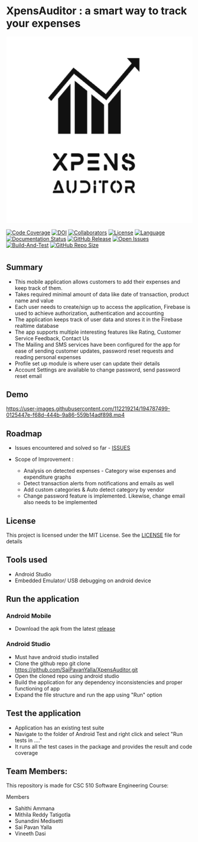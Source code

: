 # XpensAuditor : a smart way to track your expenses

![App Logo](https://github.com/NCSU-Fall-2022-SE-Project-Team-11/XpensAuditor---Group-11/blob/main/docs/demo/ic_account-playstore.png)

[![Code Coverage](https://codecov.io/gh/SaiPavanYalla/XpensAuditor/branch/main/graphs/badge.svg)](https://codecov.io/gh/SaiPavanYalla/XpensAuditor/branch/main)
[![DOI](https://zenodo.org/badge/566109274.svg)](https://zenodo.org/badge/latestdoi/566109274)
[![Collaborators](https://img.shields.io/badge/Collaborators-5-orange.svg?style=flat)](https://github.com/NCSU-Fall-2022-SE-Project-Team-11/XpensAuditor---Group-11/graphs/contributors)
[![License](https://img.shields.io/badge/License-MIT-purple.svg?style=flat)](https://github.com/NCSU-Fall-2022-SE-Project-Team-11/XpensAuditor---Group-11/blob/main/LICENSE)
[![Language](https://img.shields.io/badge/Language-Java-blue.svg?style=flat)](https://github.com/SaiPavanYalla/XpensAuditor/search?l=java)
[![Documentation Status](https://readthedocs.org/projects/ansicolortags/badge/?version=latest)](https://github.com/SaiPavanYalla/XpensAuditor/blob/main/README.md)
[![GitHub Release](https://img.shields.io/github/release/SaiPavanYalla/XpensAuditor.svg)](https://github.com/SaiPavanYalla/XpensAuditor/releases)
[![Open Issues](https://img.shields.io/github/issues/SaiPavanYalla/XpensAuditor)](https://github.com/SaiPavanYalla/XpensAuditor/issues)
[![Build-And-Test](https://github.com/SaiPavanYalla/XpensAuditor/actions/workflows/android.yml/badge.svg)](https://github.com/SaiPavanYalla/XpensAuditor/actions/workflows/android.yml)
[![GitHub Repo Size](https://img.shields.io/github/repo-size/SaiPavanYalla/XpensAuditor.svg)](https://img.shields.io/github/repo-size/SaiPavanYalla/XpensAuditor.svg)

#

 ## Summary
 
 - This mobile application allows customers to add their expenses and keep track of them. 
 - Takes required minimal amount of data like date of transaction, product name and value
 - Each user needs to create/sign up to access the application, Firebase is used to achieve authorization, authentication and accounting
 - The application keeps track of user data and stores it in the Firebase realtime database
 - The app supports multiple interesting features like Rating, Customer Service Feedback, Contact Us
 - The Mailing and SMS services have been configured for the app for ease of sending customer updates, password reset requests and reading personal expenses 
 - Profile set up module is where user can update their details 
 - Account Settings are available to change password, send password reset email

## Demo

https://user-images.githubusercontent.com/112219214/194787499-0125447e-f68d-444b-9a86-559b14adf898.mp4


## Roadmap

 - Issues encountered and solved so far - [ISSUES](https://github.com/SaiPavanYalla/XpensAuditor/issues?q=is%3Aissue+is%3Aclosed)
 - Scope of Improvement :
 
   - Analysis on detected expenses - Category wise expenses and expenditure graphs
   - Detect transaction alerts from notifications and emails as well
   - Add custom categories & Auto detect category by vendor
   - Change password feature is implemented. Likewise, change email also needs to be implemented
 

## License

 This project is licensed under the MIT License. See the [LICENSE](https://github.com/SaiPavanYalla/XpensAuditor/blob/main/LICENSE) file for details
 
## Tools used

- Android Studio
- Embedded Emulator/ USB debugging on android device

## Run the application
### Android Mobile
 - Download the apk from the latest [release](https://github.com/SaiPavanYalla/XpensAuditor/releases/tag/v1.0.0) 
### Android Studio
 - Must have android studio installed
 - Clone the github repo
   git clone https://github.com/SaiPavanYalla/XpensAuditor.git
 - Open the cloned repo using android studio
 - Build the application for any dependency inconsistencies and proper functioning of app
 - Expand the file structure and run the app using "Run" option
 
## Test the application

 - Application has an existing test suite
 - Navigate to the folder of Android Test and right click and select "Run tests in ...."
 - It runs all the test cases in the package and provides the result and code coverage
 
## Team Members:

This repository is made for CSC 510 Software Engineering Course:

Members
 - Sahithi Ammana
 - Mithila Reddy Tatigotla
 - Sunandini Medisetti
 - Sai Pavan Yalla
 - Vineeth Dasi

